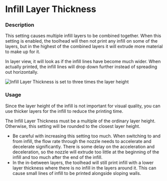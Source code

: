 Infill Layer Thickness
====
### **Description**
This setting causes multiple infill layers to be combined together. When this setting is enabled, the toolhead will then not print any infill on some of the layers, but in the highest of the combined layers it will extrude more material to make up for it.

In layer view, it will look as if the infill lines have become much wider. When actually printed, the infill lines will drop down further instead of spreading out horizontally.

![Infill Layer Thickness is set to three times the layer height](../images/infill_sparse_thickness.png)

### **Usage**
Since the layer height of the infill is not important for visual quality, you can use thicker layers for the infill to reduce the printing time. 

The Infill Layer Thickness must be a multiple of the ordinary layer height. Otherwise, this setting will be rounded to the closest layer height.

* Be careful with increasing this setting too much. When switching to and from infill, the flow rate through the nozzle needs to accelerate and decelerate significantly. There is some delay on the acceleration and deceleration, so the nozzle will extrude too little at the beginning of the infill and too much after the end of the infill.
* In the in-between layers, the toolhead will still print infill with a lower layer thickness where there is no infill in the layers around it. This can cause small lines of infill to be printed alongside sloping walls.